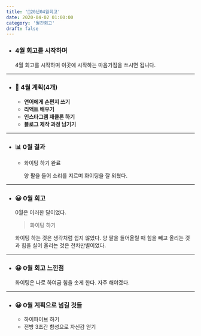 ```yaml
---
title: '🙂20년04월회고'
date: 2020-04-02 01:00:00
category: '월간회고'
draft: false
---
```


- ### 4월 회고를 시작하며

  4월 회고를 시작하며 이곳에 시작하는 마음가짐을 쓰시면 됩니다.

---

- ### 📅 4월 계획(4개)

  - **연어에게 손편지 쓰기**
  - **리액트 배우기**
  - **인스타그램 재클론 하기**
  - **블로그 제작 과정 남기기**

---

- ### 📊 0월 결과

  - 화이팅 하기 완료

    양 팔을 들어 소리를 지르며 화이팅을 잘 외쳤다.

---

- ### 😀 0월 회고

  0월은 이러한 달이었다.

  > 화이팅 하기

  화이팅 하는 것은 생각처럼 쉽지 않았다. 양 팔을 들어올릴 때 힘을 빼고 올리는 것과 힘을 실어 올리는 것은 천차만별이었다.

---

- ### 😀 0월 회고 느낀점

  화이팅은 나로 하여금 힘을 솟게 한다. 자주 해야겠다.

---

- ### 😀 0월 계획으로 넘길 것들

  - 하이파이브 하기
  - 전방 3초간 함성으로 자신감 얻기
